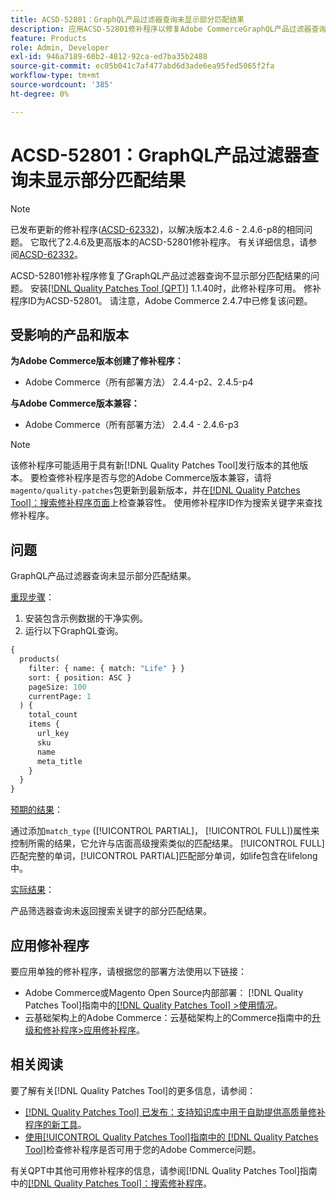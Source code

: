 ```yaml
---
title: ACSD-52801：GraphQL产品过滤器查询未显示部分匹配结果
description: 应用ACSD-52801修补程序以修复Adobe CommerceGraphQL产品过滤器查询未显示部分匹配结果的问题。
feature: Products
role: Admin, Developer
exl-id: 946a7189-60b2-4812-92ca-ed7ba35b2488
source-git-commit: ec05b041c7af477abd6d3ade6ea95fed5065f2fa
workflow-type: tm+mt
source-wordcount: '385'
ht-degree: 0%

---
```


# ACSD-52801：GraphQL产品过滤器查询未显示部分匹配结果

>[!NOTE]
>
>已发布更新的修补程序([ACSD-62332](/help/tools/quality-patches-tool/patches-available-in-qpt/v1-1-55/acsd-62332-product-listing-graphql-query-limit-plus-live-search-current-page.md))，以解决版本2.4.6 - 2.4.6-p8的相同问题。 它取代了2.4.6及更高版本的ACSD-52801修补程序。 有关详细信息，请参阅[ACSD-62332](/help/tools/quality-patches-tool/patches-available-in-qpt/v1-1-55/acsd-62332-product-listing-graphql-query-limit-plus-live-search-current-page.md)。

ACSD-52801修补程序修复了GraphQL产品过滤器查询不显示部分匹配结果的问题。 安装[[!DNL Quality Patches Tool (QPT)]](https://experienceleague.adobe.com/zh-hans/docs/commerce-knowledge-base/kb/announcements/commerce-announcements/magento-quality-patches-released-new-tool-to-self-serve-quality-patches) 1.1.40时，此修补程序可用。 修补程序ID为ACSD-52801。 请注意，Adobe Commerce 2.4.7中已修复该问题。

## 受影响的产品和版本

**为Adobe Commerce版本创建了修补程序：**

* Adobe Commerce（所有部署方法） 2.4.4-p2、2.4.5-p4

**与Adobe Commerce版本兼容：**

* Adobe Commerce（所有部署方法） 2.4.4 - 2.4.6-p3

>[!NOTE]
>
>该修补程序可能适用于具有新[!DNL Quality Patches Tool]发行版本的其他版本。 要检查修补程序是否与您的Adobe Commerce版本兼容，请将`magento/quality-patches`包更新到最新版本，并在[[!DNL Quality Patches Tool]：搜索修补程序页面](https://experienceleague.adobe.com/tools/commerce-quality-patches/index.html?lang=zh-Hans)上检查兼容性。 使用修补程序ID作为搜索关键字来查找修补程序。

## 问题

GraphQL产品过滤器查询未显示部分匹配结果。

<u>重现步骤</u>：

1. 安装包含示例数据的干净实例。
1. 运行以下GraphQL查询。

```GraphQL
{
  products(
    filter: { name: { match: "Life" } }
    sort: { position: ASC }
    pageSize: 100
    currentPage: 1
  ) {
    total_count
    items {
      url_key
      sku
      name
      meta_title
    }
  }
}
```

<u>预期的结果</u>：

通过添加`match_type` ([!UICONTROL PARTIAL]， [!UICONTROL FULL])属性来控制所需的结果，它允许与店面高级搜索类似的匹配结果。 [!UICONTROL FULL]匹配完整的单词，[!UICONTROL PARTIAL]匹配部分单词，如life包含在lifelong中。

<u>实际结果</u>：

产品筛选器查询未返回搜索关键字的部分匹配结果。

## 应用修补程序

要应用单独的修补程序，请根据您的部署方法使用以下链接：

* Adobe Commerce或Magento Open Source内部部署： [!DNL Quality Patches Tool]指南中的[[!DNL Quality Patches Tool] >使用情况](/help/tools/quality-patches-tool/usage.md)。
* 云基础架构上的Adobe Commerce：云基础架构上的Commerce指南中的[升级和修补程序>应用修补程序](https://experienceleague.adobe.com/docs/commerce-cloud-service/user-guide/develop/upgrade/apply-patches.html?lang=zh-Hans)。

## 相关阅读

要了解有关[!DNL Quality Patches Tool]的更多信息，请参阅：

* [[!DNL Quality Patches Tool] 已发布：支持知识库中用于自助提供高质量修补程序的新工具](https://experienceleague.adobe.com/zh-hans/docs/commerce-knowledge-base/kb/announcements/commerce-announcements/magento-quality-patches-released-new-tool-to-self-serve-quality-patches)。
* [使用[!UICONTROL Quality Patches Tool]指南中的 [!DNL Quality Patches Tool]](/help/tools/quality-patches-tool/patches-available-in-qpt/check-patch-for-magento-issue-with-magento-quality-patches.md)检查修补程序是否可用于您的Adobe Commerce问题。


有关QPT中其他可用修补程序的信息，请参阅[!DNL Quality Patches Tool]指南中的[[!DNL Quality Patches Tool]：搜索修补程序](https://experienceleague.adobe.com/tools/commerce-quality-patches/index.html?lang=zh-Hans)。

